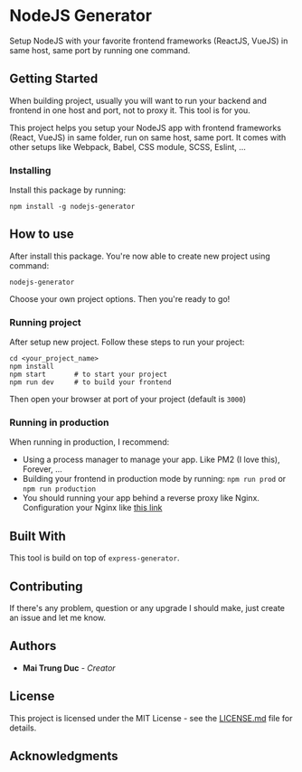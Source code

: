 # NodeJS Generator

Setup NodeJS with your favorite frontend frameworks (ReactJS, VueJS) in same host, same port by running one command.

## Getting Started
When building project, usually you will want to run your backend and frontend in one host and port, not to proxy it. This tool is for you.

This project helps you setup your NodeJS app with frontend frameworks (React, VueJS) in same folder, run on same host, same port. It comes with other setups like Webpack, Babel, CSS module, SCSS, Eslint, ...

### Installing

Install this package by running:
```
npm install -g nodejs-generator
```

## How to use

After install this package. You're now able to create new project using command:
```
nodejs-generator
```

Choose your own project options. Then you're ready to go!

### Running project

After setup new project. Follow these steps to run your project:
```
cd <your_project_name>
npm install
npm start       # to start your project
npm run dev     # to build your frontend
```
Then open your browser at port of your project (default is `3000`)

### Running in production
When running in production, I recommend:
- Using a process manager to manage your app. Like PM2 (I love this), Forever, ...
- Building your frontend in production mode by running: `npm run prod` or `npm run production`
- You should running your app behind a reverse proxy like Nginx. Configuration your Nginx like [this link](https://gist.github.com/maitrungduc1410/2e3bf24a2acde5cd753e6f07b06e625f) 

## Built With

This tool is build on top of `express-generator`.

## Contributing

If there's any problem, question or any upgrade I should make, just create an issue and let me know.

## Authors

* **Mai Trung Duc** - *Creator*

## License

This project is licensed under the MIT License - see the [LICENSE.md](https://github.com/maitrungduc1410/nodejs-generator/blob/master/LICENSE.md) file for details.

## Acknowledgments
